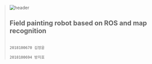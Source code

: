 >![header](https://capsule-render.vercel.app/api?type=transparent&color=auto&height=90&section=header&text=2022-2%20SW%20Capstone%20Design&fontSize=50&fontColor=A9280C)
>
>## Field painting robot based on ROS and map recognition
>
>                                                                                    2018100670 김정윤
>                                                                                    2018100694 방지호




